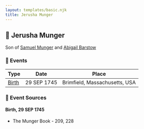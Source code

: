 ```yaml
---
layout: templates/basic.njk
title: Jerusha Munger
---
```

## 🔵 Jerusha Munger

Son of [Samuel Munger](/people/1/17676382) and [Abigail Barstow](/people/9/9488484)

### 📆 Events

Type | Date | Place
------ | ------ | ------
[Birth](#event-event-2) | 29 SEP 1745 | Brimfield, Massachusetts, USA

### 📰 Event Sources

#### <a id="event-event-2"></a> Birth, 29 SEP 1745
* The Munger Book  - 209, 228
